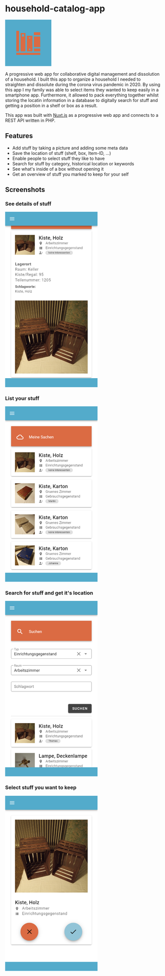 # household-catalog-app


<img src="./static/icon.png" alt="" width="150px">

A progressive web app for collaborative digital management and dissolution of a household. I built this app to organize a household I needed to straighten and dissolute during the corona virus pandemic in 2020. By using this app I my family was able to select items they wanted to keep easily in a smartphone app. Furthermore, it allowed to pack everything together whilst storing the locatin information in a database to digitally search for stuff and getting a position in a shelf or box as a result.

This app was built with [Nuxt.js](https://v2.nuxt.com/) as a progressive web app and connects to a REST API written in PHP.

## Features

* Add stuff by taking a picture and adding some meta data
* Save the location of stuff (shelf, box, Item-ID, ...)
* Enable people to select stuff they like to have
* Search for stuff by category, historical location or keywords
* See what's inside of a box without opening it
* Get an overview of stuff you marked to keep for your self

## Screenshots
### See details of stuff
<img src="./assets/catalog.thlemm.de_details.png" alt="" width="300px">

### List your stuff
<img src="./assets/catalog.thlemm.de_list.png" alt="" width="300px">

### Search for stuff and get it's location
<img src="./assets/catalog.thlemm.de_search.png" alt="" width="300px">

### Select stuff you want to keep
<img src="./assets/catalog.thlemm.de_select.png" alt="" width="300px">
